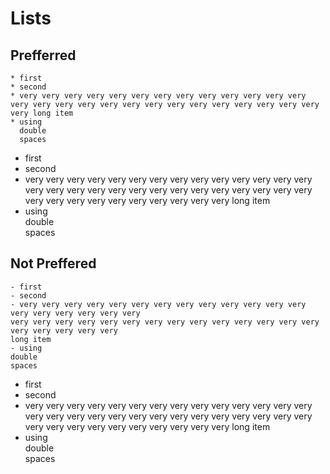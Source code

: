 # Lists

## Prefferred
    
    * first
    * second
    * very very very very very very very very very very very very very very very very very very very very very very very very very very very very long item
    * using  
      double  
      spaces

* first
* second
* very very very very very very very very very very very very very very very very very very very very very very very very very very very very very very very very very very very very very very long item
* using  
  double  
  spaces

## Not Preffered

    - first
    - second
    - very very very very very very very very very very very very very very very very very very very
    very very very very very very very very very very very very very very very very very very very
    long item
    - using  
    double  
    spaces
  
- first
- second
- very very very very very very very very very very very very very very very very very very very
very very very very very very very very very very very very very very very very very very very
long item
- using  
double  
spaces
